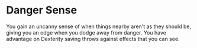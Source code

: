 # Danger Sense

You gain an uncanny sense of when things nearby aren't as they should be, giving you an edge when you dodge away from danger. You have advantage on Dexterity saving throws against effects that you can see.